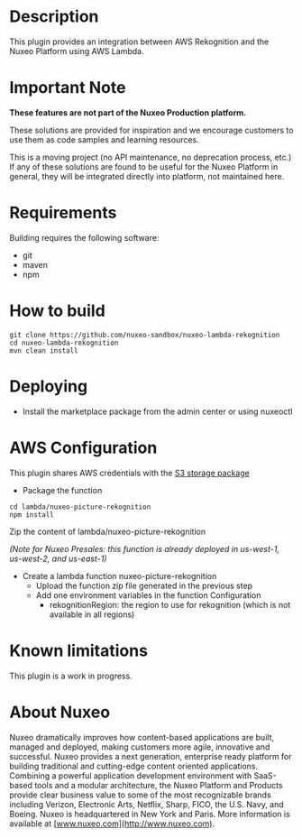 # Description
This plugin provides an integration between AWS Rekognition and the Nuxeo Platform using AWS Lambda.

# Important Note

**These features are not part of the Nuxeo Production platform.**

These solutions are provided for inspiration and we encourage customers to use them as code samples and learning resources.

This is a moving project (no API maintenance, no deprecation process, etc.) If any of these solutions are found to be useful for the Nuxeo Platform in general, they will be integrated directly into platform, not maintained here.

# Requirements
Building requires the following software:
- git
- maven
- npm

# How to build
```
git clone https://github.com/nuxeo-sandbox/nuxeo-lambda-rekognition
cd nuxeo-lambda-rekognition
mvn clean install
```

# Deploying
* Install the marketplace package from the admin center or using nuxeoctl

# AWS Configuration
This plugin shares AWS credentials with the [S3 storage package](https://connect.nuxeo.com/nuxeo/site/marketplace/package/amazon-s3-online-storage)

* Package the function
```
cd lambda/nuxeo-picture-rekognition
npm install
```
Zip the content of lambda/nuxeo-picture-rekognition

*(Note for Nuxeo Presales: this function is already deployed in us-west-1, us-west-2, and us-east-1)*

* Create a lambda function nuxeo-picture-rekognition
  * Upload the function zip file generated in the previous step
  * Add one environment variables in the function Configuration
    * rekognitionRegion: the region to use for rekognition (which is not available in all regions)

# Known limitations
This plugin is a work in progress.

# About Nuxeo
Nuxeo dramatically improves how content-based applications are built, managed and deployed, making customers more agile, innovative and successful. Nuxeo provides a next generation, enterprise ready platform for building traditional and cutting-edge content oriented applications. Combining a powerful application development environment with SaaS-based tools and a modular architecture, the Nuxeo Platform and Products provide clear business value to some of the most recognizable brands including Verizon, Electronic Arts, Netflix, Sharp, FICO, the U.S. Navy, and Boeing. Nuxeo is headquartered in New York and Paris. More information is available at [www.nuxeo.com](http://www.nuxeo.com).
